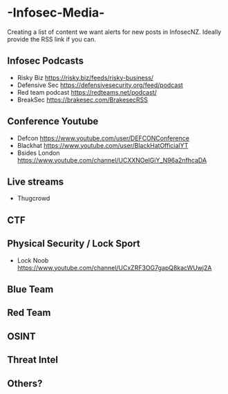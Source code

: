 # -Infosec-Media-

Creating a list of content we want alerts for new posts in InfosecNZ. Ideally provide the RSS link if you can. 

## Infosec Podcasts
* Risky Biz https://risky.biz/feeds/risky-business/
* Defensive Sec https://defensivesecurity.org/feed/podcast
* Red team podcast https://redteams.net/podcast/
* BreakSec https://brakesec.com/BrakesecRSS

## Conference Youtube
* Defcon https://www.youtube.com/user/DEFCONConference
* Blackhat https://www.youtube.com/user/BlackHatOfficialYT
* Bsides London https://www.youtube.com/channel/UCXXNOelGiY_N96a2nfhcaDA

## Live streams 
* Thugcrowd 

## CTF 

## Physical Security / Lock Sport
* Lock Noob https://www.youtube.com/channel/UCxZRF3OG7gapQ8kacWUwj2A

## Blue Team 

## Red Team

## OSINT 

## Threat Intel 

## Others? 
